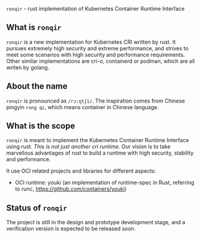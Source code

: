 `ronqir` - rust implementation of Kubernetes Container Runtime Interface
## What is `ronqir`
`ronqir` is a new implementation for Kubernetes CRI written by rust. It pursues extremely high security and extreme performance, and strives to meet some scenarios with high security and performance requirements. Other similar implementations are cri-o, containerd or podman, which are all writen by golang.

## About the name
`ronqir` is pronounced as `/rɔ:ŋtʃi/`. The inspiration comes from Chinese pingyin `rong qi`, which means container in Chinese language.

## What is the scope
`ronqir` is meant to implement the Kubernetes Container Runtime Interface using rust. *This is not just another cri runtime.* Our vision is to take marvellous advantages of rust to build a runtime with high security, stability and performance.

It use OCI related projects and libraries for different aspects:
- OCI runtime: youki (an implementation of runtime-spec in Rust, referring to runc, https://github.com/containers/youki)

## Status of `ronqir`
The project is still in the design and prototype development stage, and a verification version is expected to be released soon.
